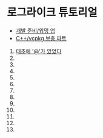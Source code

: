 # 로그라이크 튜토리얼

- [개발 준비/워밍 업](https://gall.dcinside.com/board/view/?id=rlike&no=282010)
- [C++/vcpkg 보충 파트](https://gall.dcinside.com/board/view/?id=rlike&no=282068)

1. [태초에 '@'가 있었다](https://gall.dcinside.com/board/view/?id=rlike&no=)
2.
3.
4.
5.
6.
7.
8.
9.
10.
11.
12.
13.

